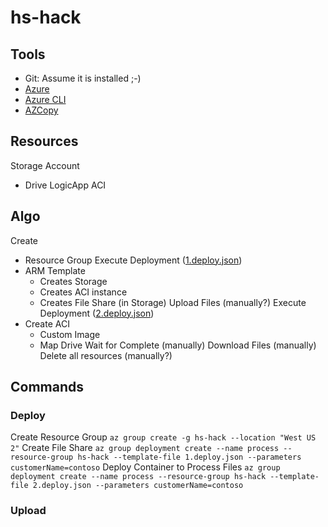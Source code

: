 # hs-hack
## Tools
- Git: Assume it is installed ;-)
- [Azure](https://portal.azure.com)
- [Azure CLI](https://docs.microsoft.com/en-us/cli/azure/install-azure-cli?view=azure-cli-latest)
- [AZCopy](https://docs.microsoft.com/en-us/azure/storage/common/storage-use-azcopy-linux)

## Resources
Storage Account
- Drive
LogicApp
ACI

## Algo
Create
- Resource Group
Execute Deployment ([1.deploy.json](https://github.com/jefking/hs-hack/blob/master/1.deploy.json))
- ARM Template
    - Creates Storage
    - Creates ACI instance
    - Creates File Share (in Storage)
Upload Files (manually?)
Execute Deployment ([2.deploy.json](https://github.com/jefking/hs-hack/blob/master/2.deploy.json))
- Create ACI
    - Custom Image
    - Map Drive
Wait for Complete (manually)
Download Files (manually)
Delete all resources (manually?)

## Commands
### Deploy
Create Resource Group
``
az group create -g hs-hack --location "West US 2"
``
Create File Share
``
az group deployment create --name process --resource-group hs-hack --template-file 1.deploy.json --parameters customerName=contoso
``
Deploy Container to Process Files
``
az group deployment create --name process --resource-group hs-hack --template-file 2.deploy.json --parameters customerName=contoso
``
### Upload